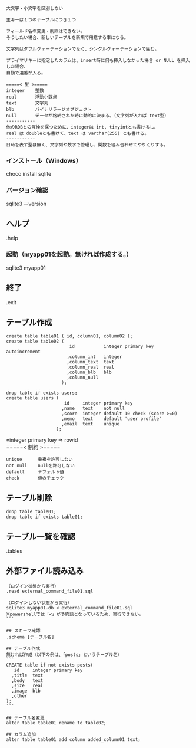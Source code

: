 ```
大文字・小文字を区別しない

主キーは１つのテーブルにつき１つ

フィールド名の変更・削除はできない。
そうしたい場合、新しいテーブルを新規で用意する事になる。

文字列はダブルクォーテーションでなく、シングルクォーテーションで囲む。

プライマリキーに指定したカラムは、insert時に何も挿入しなかった場合 or NULL を挿入した場合、
自動で連番が入る。

=====< 型 >=====
integer    整数
real       浮動小数点
text       文字列
blb        バイナリラージオブジェクト
null       データが格納された時に動的に決まる。（文字列が入れば text型）
-----------
他のRDBとの互換を保つために、integerは int, tinyintとも書けるし、
real は doubleとも書けて、text は varchar(255) とも書ける。
-----------
日時を表す型は無く、文字列や数字で管理し、関数を組み合わせてやりくりする。
```

### インストール（Windows）
choco install sqlite

### バージョン確認
sqlite3 --version

## ヘルプ
.help

### 起動（myapp01を起動。無ければ作成する。）
sqlite3 myapp01

## 終了
.exit

## テーブル作成
```
create table table01 ( id, column01, column02 );
create table table02 ( 
                        id           integer primary key  autoincrement
                       ,column_int   integer
                       ,column_text  text 
                       ,column_real  real 
                       ,column_blb   blb 
                       ,column_null 
                     );

drop table if exists users;
create table users (
                      id     integer primary key
                     ,name   text    not null
                     ,score  integer default 10 check (score >=0)
                     ,memo   text    default 'user profile'
                     ,email  text    unique
                   );
```
※integer primary key => rowid    
=====< 制約 >=====
```
unique      重複を許可しない
not null    nullを許可しない
default     デフォルト値
check       値のチェック
```

## テーブル削除
```
drop table table01;
drop table if exists table01;
```

## テーブル一覧を確認
.tables
## 外部ファイル読み込み
````
（ログイン状態から実行）
.read external_command_file01.sql

（ログインしない状態から実行）
sqlite3 myapp01.db < external_command_file01.sql
※powershellでは「<」が予約語となっているため、実行できない。
```

## スキーマ確認
.schema [テーブル名]

## テーブル作成
無ければ作成（以下の例は、「posts」というテーブル名）
```
CREATE table if not exists posts(
   id     integer primary key
  ,title  text
  ,body   text
  ,size   real
  ,image  blb  
  ,other  
);
```

## テーブル名変更
alter table table01 rename to table02;

## カラム追加
alter table table01 add column added_column01 text;





